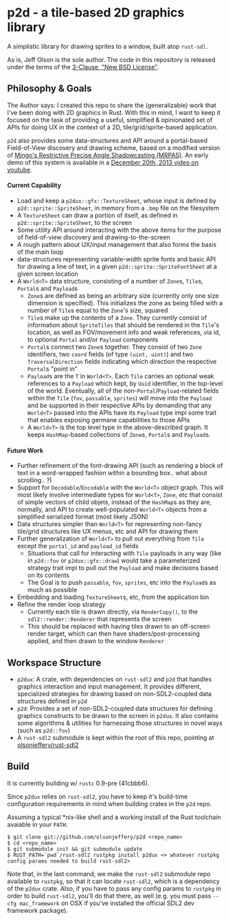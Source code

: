 # p2d - a tile-based 2D graphics library

A simplistic library for drawing sprites to a window, built atop `rust-sdl`.

As is, Jeff Olson is the sole author. The code in this repository is released under the terms of the [3-Clause, "New BSD License"](https://en.wikipedia.org/wiki/BSD_licenses#3-clause_license_.28.22Revised_BSD_License.22.2C_.22New_BSD_License.22.2C_or_.22Modified_BSD_License.22.29).

## Philosophy & Goals

The Author says: I created this repo to share the (generalizable) work that I've been doing with 2D graphics in Rust. With this in mind, I want to keep it focused on the task of providing a useful, simplified & opinionated set of APIs for doing UX in the context of a 2D, tile/grid/sprite-based application.

`p2d` also provides some data-structures and API around a portal-based Field-of-View discovery and drawing scheme, based on a modified version of [Mingo's Restrictive Precise Angle Shadowcasting (MRPAS)](http://roguebasin.roguelikedevelopment.org/index.php?title=Restrictive_Precise_Angle_Shadowcasting). An early demo of this system is available in a [December 20th, 2013 video on youtube](https://www.youtube.com/watch?v=6WPm2mOZuQI).

#### Current Capability

- Load and keep a `p2dux::gfx::TextureSheet`, whose input is defined by `p2d::sprite::SpriteSheet`, in memory from a `.bmp` file on the filesystem
- A `TextureSheet` can draw a portion of itself, as defined in `p2d::sprite::SpriteSheet`, to the screen
- Some utility API around interacting with the above items for the purpose of field-of-view discovery and drawing-to-the-screen
- A rough pattern about UX/input management that also forms the basis of the main loop
- data-structures representing variable-width sprite fonts and basic API for drawing a line of text, in a given `p2d::sprite::SpriteFontSheet` at a given screen location
- A `World<T>` data structure, consisting of a number of `Zone`s, `Tile`s, `Portal`s and `Payload`s
    - `Zone`s are defined as being an arbitrary size (currently only one size dimension is specified). This initializes the zone as being filled with a number of `Tile`s equal to the `Zone`'s size, squared
    - `Tile`s make up the contents of a `Zone`. They currently consist of information about `SpriteTiles` that should be rendered in the `Tile`'s location, as well as FOV/movement info and weak references, via id, to optional `Portal` and/or `Payload` components
    - `Portal`s connect two `Zone`s together. They consist of two `Zone` identifiers, two `coord` fields (of type `(uint, uint)`) and two `TraversalDirection` fields indicating which direction the respective `Portal`s "point in"
    - `Payload`s are the `T` in `World<T>`. Each `Tile` carries an optional weak references to a `Payload` which kept, by `Uuid` identifier, in the top-level of the world. Eventually, all of the non-`Portal`/`Payload`-related fields within the `Tile` (`fov`, `passable`, `sprites`) will move into the `Payload` and be supported in their respective APIs by demanding that any `World<T>` passed into the APIs have its `Payload` type impl some trait that enables exposing germane capabilities to those APIs
    - A `World<T>` is the top level type in the above-described graph. It keeps `HashMap`-based collections of `Zone`s, `Portal`s and `Payload`s.

#### Future Work

- Further refinement of the font-drawing API (such as rendering a block of text in a word-wrapped fashion within a bounding box.. what about scrolling.. ?)
- Support for `Decodable`/`Encodable` with the `World<T>` object graph. This will most likely involve intermediate types for `World<T>`, `Zone`, etc that consist of simple vectors of child objets, instead of the `HashMap`s as they are, normally, and API to create well-populated `World<T>` objects from a simplified serialized format (most likely JSON)
- Data structures simpler than `World<T>` for representing non-fancy tile/grid structures like UX menus, etc and API for drawing them
- Further generalization of `World<T>` to pull out everything from `Tile` except the `portal_id` and `payload_id` fields
  - Situations that call for interacting with `Tile` payloads in any way (like in `p2d::fov` or `p2dux::gfx::draw`) would take a parameterized strategy trait impl to pull out the `Payload` and make decisions based on its contents
  - The Goal is to push `passable`, `fov`, `sprites`, etc into the `Payload`s as much as possible
- Embedding and loading `TextureSheet`s, etc, from the application bin
- Refine the render loop strategy
  - Currently each tile is drawn directly, via `RenderCopy()`, to the `sdl2::render::Renderer` that represents the screen
  - This should be replaced with having tiles drawn to an off-screen render target, which can then have shaders/post-processing applied, and then drawn to the window `Renderer`

## Workspace Structure

- `p2dux`: A crate, with dependencies on `rust-sdl2` and `p2d` that handles graphics interaction and input management. It provides different, specialized strategies for drawing based on non-SDL2-coupled data structures defined in `p2d`
- `p2d`: Provides a set of non-SDL2-coupled data structures for defining graphics constructs to be drawn to the screen in `p2dux`. It also contains some algorithms & utilities for harnessing those structures in novel ways (such as `p2d::fov`)
- A `rust-sdl2` submodule is kept within the root of this repo, pointing at [olsonjeffery/rust-sdl2](http://github.com/olsonjeffery/rust-sdl2)

## Build

It is currently building w/ `rustc` 0.9-pre (41cbbb6).

Since `p2dux` relies on `rust-sdl2`, you have to keep it's build-time configuration requirements in mind when building crates in the `p2d` repo.

Assuming a typical *nix-like shell and a working install of the Rust toolchain avaiable in your `PATH`:

~~~~
$ git clone git://github.com/olsonjeffery/p2d <repo_name>
$ cd <repo_name>
$ git submodule init && git submodule update
$ RUST_PATH=`pwd`/rust-sdl2 rustpkg install p2dux <+ whatever rustpkg config params needed to build rust-sdl2>
~~~~

Note that, in the last command, we make the `rust-sdl2` submodule repo available to `rustpkg`, so that it can locate `rust-sdl2`, which is a dependency of the `p2dux` crate. Also, if you have to pass any config params to `rustpkg` in order to build `rust-sdl2`, you'll do that there, as well (e.g. you must pass `--cfg mac_framework` on OSX if you've installed the official SDL2 dev framework package).
